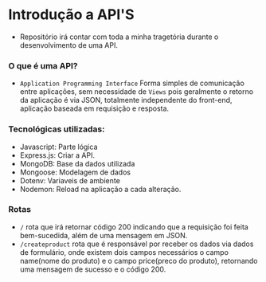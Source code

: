 # Introdução a API'S
- Repositório irá contar com toda a minha tragetória durante o desenvolvimento de uma API. 

### O que é uma API?

- <code>Application Programming Interface</code> Forma simples de comunicação entre aplicações, sem necessidade de <code>Views</code> pois geralmente o retorno da aplicação é via JSON, totalmente independente do front-end, aplicação baseada em requisição e resposta.

### Tecnológicas utilizadas:

- Javascript: Parte lógica
- Express.js: Criar a API.
- MongoDB: Base da dados utilizada
- Mongoose: Modelagem de dados
- Dotenv: Variaveis de ambiente
- Nodemon: Reload na aplicação a cada alteração.


### Rotas

- <code>/</code> rota que irá retornar código 200 indicando que a requisição foi feita bem-sucedida, além de uma mensagem em JSON.
- <code>/createproduct</code> rota que é responsável por receber os dados via dados de formulário, onde existem dois campos necessários o campo name(nome do produto) e o campo price(preco do produto), retornando uma mensagem de sucesso e o código 200. 